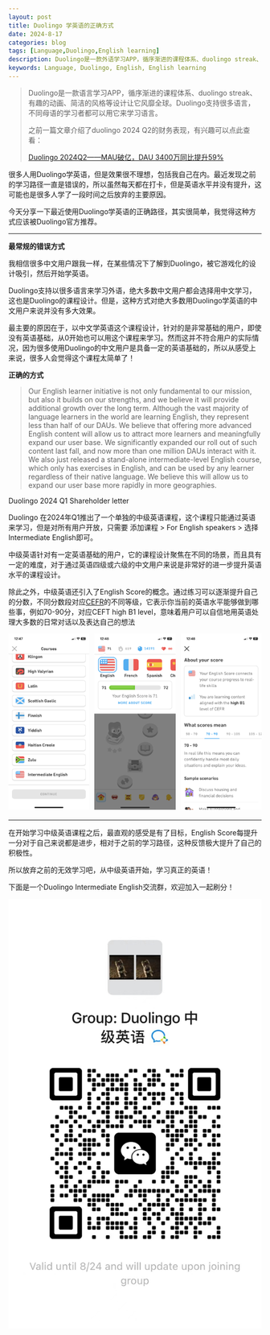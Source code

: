 ```yaml
---
layout: post
title: Duolingo 学英语的正确方式
date: 2024-8-17
categories: blog
tags: [Language,Duolingo,English learning]
description: Duolingo是一款外语学习APP，循序渐进的课程体系、duolingo streak、有趣的动画、简洁的风格等设计让它风靡全球。Duolingo支持很多语言，不同母语的学习者都可以用它来学习外语。今天分享一下最近使用Duolingo学英语的正确路径，其实很简单，我觉得这种方式应该被Duolingo官方推荐。
keywords: Language, Duolingo, English, English learning
---
```



> Duolingo是一款语言学习APP，循序渐进的课程体系、duolingo streak、有趣的动画、简洁的风格等设计让它风靡全球。Duolingo支持很多语言，不同母语的学习者都可以用它来学习语言。
> 
> 
> 之前一篇文章介绍了duolingo 2024 Q2的财务表现，有兴趣可以点此查看：
> 
> [Duolingo 2024Q2——MAU破亿，DAU 3400万同比提升59%](https://zluckyhou.github.io/blog/2024/08/11/duolingo_2024q2/) 
> 

很多人用Duolingo学英语，但是效果很不理想，包括我自己在内。最近发现之前的学习路径一直是错误的，所以虽然每天都在打卡，但是英语水平并没有提升，这可能也是很多人学了一段时间之后放弃的主要原因。

今天分享一下最近使用Duolingo学英语的正确路径，其实很简单，我觉得这种方式应该被Duolingo官方推荐。

<hr>

**最常规的错误方式**

我相信很多中文用户跟我一样，在某些情况下了解到Duolingo，被它游戏化的设计吸引，然后开始学英语。

Duolingo支持以很多语言来学习外语，绝大多数中文用户都会选择用中文学习，这也是Duolingo的课程设计。但是，这种方式对绝大多数用Duolingo学英语的中文用户来说并没有多大效果。

最主要的原因在于，以中文学英语这个课程设计，针对的是非常基础的用户，即使没有英语基础，从0开始也可以用这个课程来学习。然而这并不符合用户的实际情况，因为很多使用Duolingo的中文用户是具备一定的英语基础的，所以从感受上来说，很多人会觉得这个课程太简单了！

**正确的方式**

> Our English learner initiative is not only fundamental to our mission, but also it builds on our strengths, and we believe it will provide additional growth over the long term. Although the vast majority of language learners in the world are learning English, they represent less than half of our DAUs. We believe that offering more advanced English content will allow us to attract more learners and meaningfully expand our user base. We significantly expanded our roll out of such content last fall, and now more than one million DAUs interact with it. We also just released a stand-alone intermediate-level English course, which only has exercises in English, and can be used by any learner regardless of their native language. We believe this will allow us to expand our user base more rapidly in more geographies.

Duolingo 2024 Q1 Shareholder letter
> 

Duolingo 在2024年Q1推出了一个单独的中级英语课程，这个课程只能通过英语来学习，但是对所有用户开放，只需要 添加课程 > For English speakers > 选择Intermediate English即可。

中级英语针对有一定英语基础的用户，它的课程设计聚焦在不同的场景，而且具有一定的难度，对于通过英语四级或六级的中文用户来说是非常好的进一步提升英语水平的课程设计。

除此之外，中级英语还引入了English Score的概念。通过练习可以逐渐提升自己的分数，不同分数段对应[CEFR](https://www.coe.int/en/web/common-european-framework-reference-languages/level-descriptions)的不同等级，它表示你当前的英语水平能够做到哪些事，例如70-90分，对应CEFT high B1 level，意味着用户可以自信地用英语处理大多数的日常对话以及表达自己的想法


<div style="display: flex; justify-content: space-between; align-items: center; margin-bottom: 20px;">
    <img src="/img/duolingo_english_course.jpg" alt="Duolingo intermediate english" style="width: 32%; height: auto;">
    <img src="/img/duolingo_english_score.jpg" alt="Duolingo English" style="width: 32%; height: auto;">
    <img src="/img/duolingo_about_score.jpg" alt="About Duolingo English score" style="width: 32%; height: auto;">
</div>


<hr>

在开始学习中级英语课程之后，最直观的感受是有了目标，English Score每提升一分对于自己来说都是进步，相对于之前的学习路径，这种反馈极大提升了自己的积极性。

所以放弃之前的无效学习吧，从中级英语开始，学习真正的英语！

下面是一个Duolingo Intermediate English交流群，欢迎加入一起刷分！

![Duolingo Intermediate English Group](/img/duolingo_english_group.jpg)

